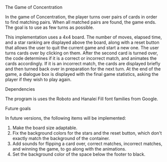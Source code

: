 The Game of Concentration

In the game of Concentration, the player turns over pairs of cards in order to
find matching pairs. When all matched pairs are found, the game ends. The goal
is to use as few turns as possible.

This implementation uses a 4x4 board. The number of moves, elapsed time, and a
star ranking are displayed above the board, along with a reset button that
allows the user to quit the current game and start a new one. The user turns
cards over by clicking on them. After the second card is turned over, the code
determines if it is a correct or incorrect match, and animates the cards
accordingly. If it is an incorrect match, the cards are displayed briefly and
then turned back over in preparation for the next turn. At the end of the game,
a dialogue box is displayed with the final game statistics, asking the player
if they wish to play again.


Dependencies

The program is uses the Roboto and Hanalei Fill font families from Google.


Future goals

In future versions, the following items will be implemented:
  1. Make the board size adaptable.
  2. Fix the background colors for the stars and the reset button, which don't
     exactly match the background of the container.
  3. Add sounds for flipping a card over, correct matches, incorrect matches,
     and winning the game, to go along with the animations.
  4. Set the background color of the space below the footer to black.
